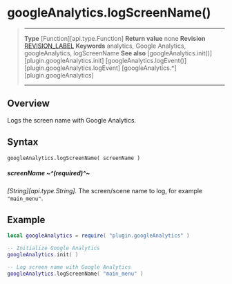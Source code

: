 # googleAnalytics.logScreenName()

> --------------------- ------------------------------------------------------------------------------------------
> __Type__              [Function][api.type.Function]
> __Return value__      none
> __Revision__          [REVISION_LABEL](REVISION_URL)
> __Keywords__          analytics, Google Analytics, googleAnalytics, logScreenName
> __See also__          [googleAnalytics.init()][plugin.googleAnalytics.init]
>						[googleAnalytics.logEvent()][plugin.googleAnalytics.logEvent]
>						[googleAnalytics.*][plugin.googleAnalytics]
> --------------------- ------------------------------------------------------------------------------------------


## Overview

Logs the screen name with Google Analytics.


## Syntax

	googleAnalytics.logScreenName( screenName )

##### screenName ~^(required)^~
_[String][api.type.String]._ The screen/scene name to log, for example `"main_menu"`.


## Example

``````lua
local googleAnalytics = require( "plugin.googleAnalytics" )

-- Initialize Google Analytics
googleAnalytics.init( )

-- Log screen name with Google Analytics
googleAnalytics.logScreenName( "main_menu" )
``````
